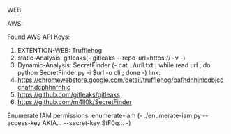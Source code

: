 WEB

AWS:

Found AWS API Keys:

  1. EXTENTION-WEB:    Trufflehog
  2. static-Analysis:  gitleaks(- gitleaks --repo-url=https:// -v -)
  3. Dynamic-Analysis: SecretFinder (- cat ../urll.txt | while read url ; do python SecretFinder.py -i $url -o cli ; done -)
link:
  1. https://chromewebstore.google.com/detail/trufflehog/bafhdnhjnlcdbjcdcnafhdcphhnfnhjc
  2. https://github.com/gitleaks/gitleaks
  3. https://github.com/m4ll0k/SecretFinder

Enumerate IAM permissions:
enumerate-iam (- ./enumerate-iam.py --access-key AKIA... --secret-key StF0q... -)


